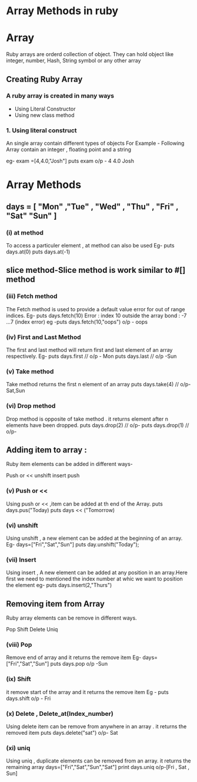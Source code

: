 # Array Methods in ruby
# Array
Ruby arrays are orderd collection of object. They can hold object like integer, number, Hash, String symbol or any other array

## Creating Ruby Array
### A ruby array is created in many ways
* Using Literal Constructor
* Using new class method

### 1. Using literal construct

An single array contain different types of objects
For Example - Following Array contain an integer , floating point and a string

eg-   exam =[4,4.0,"Josh"]
      puts exam
o/p - 4
      4.0
      Josh

# Array Methods

## days = [ "Mon" ,"Tue" , "Wed" , "Thu" , "Fri" , "Sat" "Sun" ]
### (i) at method 

To access a particuler element , at method can also be used 
Eg- puts days.at(0)
    puts days.at(-1)

## slice method-Slice method is work similar to #[] method

### (iii) Fetch method 

The Fetch method is used to provide a default value error for out of range indices.
Eg- puts days.fetch(10)
Error : index 10 outside the array bond  : -7 ...7 (index error)
eg  -puts days.fetch(10,"oops")
o/p - oops

### (iv) First and Last Method

The first and last method will return first and last element of an array respectively.
Eg- puts days.first // o/p - Mon
    puts days.last   // o/p -Sun

### (v) Take method

Take method returns the first n element of an array
puts days.take(4) // o/p- Sat,Sun

### (vi) Drop method

Drop method is opposite of take method . it returns element after n elements have been dropped.
puts days.drop(2) // o/p-
puts days.drop(1) // o/p-

## Adding item to array :
Ruby item elements can be added in different ways-

Push or <<
unshift
insert
push

### (v) Push or <<

Using push or << ,item can be added at th end of the Array.
puts days.pus("Today)
puts days << ("Tomorrow)

### (vi) unshift

Using unshift , a new element can be added at the beginning of an array.
Eg- days=["Fri","Sat","Sun"]
    puts day.unshift("Today");

### (vii) Insert

Using insert , A new element can be added at any position in an array.Here first we need to mentioned the index number at whic we want to position the element
eg- puts days.insert(2,"Thurs")

## Removing item from Array
Ruby array elements can be remove in different ways.

Pop
Shift
Delete
Uniq

### (viii) Pop

Remove end of array and it returns the remove item
Eg-  days=["Fri","Sat","Sun"]
     puts days.pop
o/p -Sun

### (ix) Shift

it remove start of the array and it returns the remove item
Eg   - puts days.shift
o/p  - Fri

### (x) Delete , Delete_at(Index_number)

Using delete item can be remove from anywhere in an array . it returns the removed item
puts days.delete("sat")
o/p- Sat

### (xi) uniq

Using uniq , duplicate elements can be removed from an array. it returns the remaining array
days=["Fri","Sat","Sun","Sat"]
print days.uniq
o/p-[Fri , Sat , Sun]